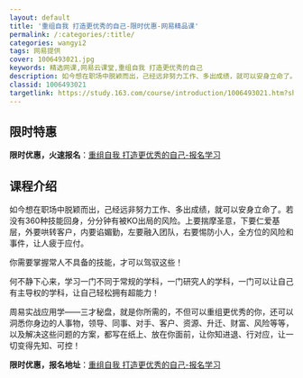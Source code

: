 ```yaml
---
layout: default
title: '重组自我 打造更优秀的自己-限时优惠-网易精品课'
permalink: /:categories/:title/
categories: wangyi2
tags: 网易提供
cover: 1006493021.jpg
keywords: 精选网课,网易云课堂,重组自我 打造更优秀的自己
description: 如今想在职场中脱颖而出，己经远非努力工作、多出成绩，就可以安身立命了。若没有360种技能回身，分分钟有被KO出局的风险。
classid: 1006493021
targetlink: https://study.163.com/course/introduction/1006493021.htm?share=1&shareId=1025206652&utm_campaign=share&utm_medium=iphoneShare&utm_source=&utm_u=1025206652
---
```


## 限时特惠

**限时优惠，火速报名**：[重组自我 打造更优秀的自己-报名学习](https://study.163.com/course/introduction/1006493021.htm?share=1&shareId=1025206652&utm_campaign=share&utm_medium=iphoneShare&utm_source=&utm_u=1025206652)

## 课程介绍

如今想在职场中脱颖而出，己经远非努力工作、多出成绩，就可以安身立命了。若没有360种技能回身，分分钟有被KO出局的风险。上要揣摩圣意，下要仁爱基层，外要哄转客户，内要谄媚勤，左要融入团队，右要惕防小人，全方位的风险和事件，让人疲于应付。

你需要掌握常人不具备的技能，才可以驾驭这些！

何不静下心来，学习一门不同于常规的学科，一门研究人的学科，一门可以让自己有主导权的学科，让自己轻松拥有超能力！

周易实战应用学——三才秘盘，就是你所需的，不但可以重组更优秀的你，还可以洞悉你身边的人事物，领导、同事、对手、客户、资源、升迁、财富、风险等等，以及解决这些问题的方案，都写在纸上、放在你面前，让你知进退、行对应，让一切变得先知、可控！

**限时优惠，报名地址**：[重组自我 打造更优秀的自己-报名学习](https://study.163.com/course/introduction/1006493021.htm?share=1&shareId=1025206652&utm_campaign=share&utm_medium=iphoneShare&utm_source=&utm_u=1025206652)

